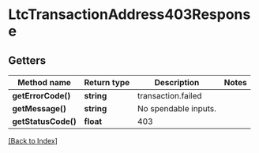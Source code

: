 # LtcTransactionAddress403Response

## Getters

Method name | Return type | Description | Notes
------------ | ------------- | ------------- | -------------
**getErrorCode()** | **string** | transaction.failed |
**getMessage()** | **string** | No spendable inputs. |
**getStatusCode()** | **float** | 403 |

[[Back to Index]](../index.md)
